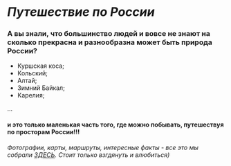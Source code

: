 # _Путешествие по России_
### А вы знали, что большинство людей и вовсе не знают на сколько прекрасна и разнообразна может быть природа России?

- Куршская коса;
- Кольский;
- Алтай;
- Зимний Байкал;
- Карелия;

...

#### и это только маленькая часть того, где можно побывать, путешествуя по просторам России!!!

*Фотографии, карты, маршруты, интересные факты - все это мы собрали [ЗДЕСЬ](https://aleksandra130101.github.io/russian-travel/). Стоит только взгдянуть и влюбиться)*

